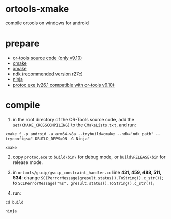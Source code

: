 # ortools-xmake
compile ortools on windows for android
# prepare
- [or-tools source code (only v9.10)](https://github.com/google/or-tools/releases/tag/v9.10)
- [cmake](https://cmake.org/download/) 
- [xmake](https://xmake.io/)
- [ndk (recommended version r27c)](https://developer.android.com/ndk/downloads)
- [ninja](https://github.com/ninja-build/ninja)
- [protoc.exe (v26.1 compatible with or-tools v9.10)](https://github.com/protocolbuffers/protobuf/releases/tag/v26.1)
  
# compile
1. in the root directory of the OR-Tools source code, add the [`set(CMAKE_CROSSCOMPILING)`](https://github.com/google/or-tools/discussions/3892) to the `CMakeLists.txt`, and run:
```
xmake f -p android -a arm64-v8a --trybuild=cmake --ndk="ndk_path" --tryconfigs="-DBUILD_DEPS=ON -G Ninja"

xmake
```

2. copy `protoc.exe` to `build\bin\` for debug mode, or `build\RELEASE\bin` for release mode.

3. in `ortools/gscip/gscip_constraint_handler.cc` line **431, 459, 488, 511, 534**: change `SCIPerrorMessage(gresult.status().ToString().c_str());` to `SCIPerrorMessage("%s", gresult.status().ToString().c_str());`  

4. run:
```
cd build

ninja
```
